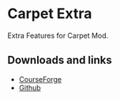 # Carpet Extra
Extra Features for Carpet Mod.

## Downloads and links
- [CourseForge](https://www.curseforge.com/minecraft/mc-mods/carpet-extra)
- [Github](https://github.com/gnembon/carpet-extra)